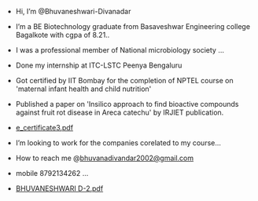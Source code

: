 -  Hi, I’m @Bhuvaneshwari-Divanadar
-  I’m a BE Biotechnology graduate from Basaveshwar Engineering college Bagalkote with cgpa of 8.21..
-  I was a professional member of National microbiology society ...
-  Done my internship at ITC-LSTC Peenya Bengaluru
-  Got certified by IIT Bombay for the completion of NPTEL course on 'maternal infant health and child nutrition'
-  Published a paper on 'Insilico approach to find bioactive compounds against fruit rot disease in Areca catechu' by IRJIET publication.
-  [e_certificate3.pdf](https://github.com/user-attachments/files/17192823/e_certificate3.pdf)

-  I’m looking to work for the companies corelated to my course...
-  How to reach me @bhuvanadivandar2002@gmail.com
- mobile 8792134262 ...
- [BHUVANESHWARI D-2.pdf](https://github.com/user-attachments/files/17192858/BHUVANESHWARI.D-2.pdf)

  
  

<!---
Bhuvaneshwari-Divanadar/Bhuvaneshwari-Divanadar is a ✨ special ✨ repository because its `README.md` (this file) appears on your GitHub profile.
You can click the Preview link to take a look at your changes.
--->
